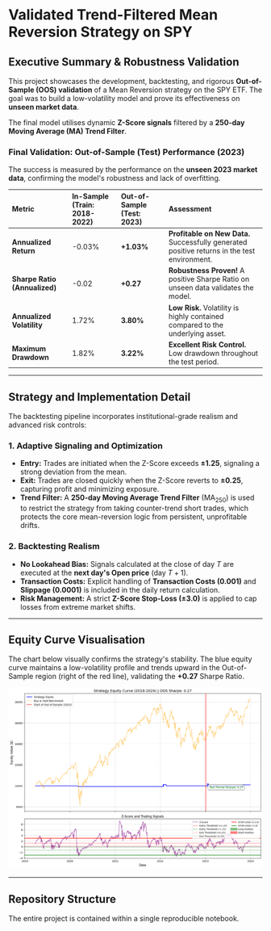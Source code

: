 # Validated Trend-Filtered Mean Reversion Strategy on SPY

## Executive Summary & Robustness Validation

This project showcases the development, backtesting, and rigorous **Out-of-Sample (OOS) validation** of a Mean Reversion strategy on the SPY ETF. The goal was to build a low-volatility model and prove its effectiveness on **unseen market data**.

The final model utilises dynamic **Z-Score signals** filtered by a **250-day Moving Average (MA) Trend Filter**.

### Final Validation: Out-of-Sample (Test) Performance (2023)

The success is measured by the performance on the **unseen 2023 market data**, confirming the model's robustness and lack of overfitting.

| Metric | In-Sample (Train: 2018-2022) | **Out-of-Sample (Test: 2023)** | **Assessment** |
| :--- | :--- | :--- | :--- |
| **Annualized Return** | -0.03% | **+1.03%** | **Profitable on New Data.** Successfully generated positive returns in the test environment. |
| **Sharpe Ratio (Annualized)** | -0.02 | **+0.27** | **Robustness Proven!** A positive Sharpe Ratio on unseen data validates the model. |
| **Annualized Volatility** | 1.72% | **3.80%** | **Low Risk.** Volatility is highly contained compared to the underlying asset. |
| **Maximum Drawdown** | 1.82% | **3.22%** | **Excellent Risk Control.** Low drawdown throughout the test period. |

---

## Strategy and Implementation Detail

The backtesting pipeline incorporates institutional-grade realism and advanced risk controls:

### 1. Adaptive Signaling and Optimization
* **Entry:** Trades are initiated when the Z-Score exceeds $\mathbf{\pm 1.25}$, signaling a strong deviation from the mean.
* **Exit:** Trades are closed quickly when the Z-Score reverts to $\mathbf{\pm 0.25}$, capturing profit and minimizing exposure.
* **Trend Filter:** A **250-day Moving Average Trend Filter** ($\text{MA}_{250}$) is used to restrict the strategy from taking counter-trend short trades, which protects the core mean-reversion logic from persistent, unprofitable drifts.

### 2. Backtesting Realism
* **No Lookahead Bias:** Signals calculated at the close of day $T$ are executed at the **next day's Open price** (day $T+1$).
* **Transaction Costs:** Explicit handling of **Transaction Costs ($\mathbf{0.001}$)** and **Slippage ($\mathbf{0.0001}$)** is included in the daily return calculation.
* **Risk Management:** A strict **Z-Score Stop-Loss ($\mathbf{\pm 3.0}$)** is applied to cap losses from extreme market shifts.

---

## Equity Curve Visualisation

The chart below visually confirms the strategy's stability. The blue equity curve maintains a low-volatility profile and trends upward in the Out-of-Sample region (right of the red line), validating the $\mathbf{+0.27}$ Sharpe Ratio.

![Strategy Equity Curve with OOS Validation](RESULTS/results_equity_curve.png)

---

## Repository Structure

The entire project is contained within a single reproducible notebook.
